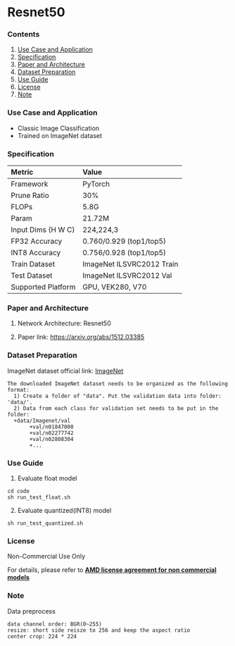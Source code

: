 # Resnet50


### Contents
1. [Use Case and Application](#Use-Case-and-Application)
2. [Specification](#Specification)
3. [Paper and Architecture](#Paper-and-Architecture)
4. [Dataset Preparation](#Dataset-Preparation)
5. [Use Guide](#Use-Guide)
6. [License](#License)
7. [Note](#Note)


### Use Case and Application

   - Classic Image Classification
   - Trained on ImageNet dataset
   
   
### Specification

| Metric             | Value                                   |
| :----------------- | :-------------------------------------- |
| Framework          | PyTorch                                 |
| Prune Ratio        | 30%                                     |
| FLOPs              | 5.8G                                    |
| Param              | 21.72M                                   |
| Input Dims (H W C) | 224,224,3                               |
| FP32 Accuracy      | 0.760/0.929 (top1/top5)                 |
| INT8 Accuracy      | 0.756/0.928 (top1/top5)                 |
| Train Dataset      | ImageNet ILSVRC2012 Train               |
| Test Dataset       | ImageNet ILSVRC2012 Val                 |
| Supported Platform | GPU, VEK280, V70                        |
  

### Paper and Architecture 

1. Network Architecture: Resnet50
 
2. Paper link: https://arxiv.org/abs/1512.03385
  
  
### Dataset Preparation

ImageNet dataset official link: [ImageNet](http://image-net.org/download-images)

  ```
  The downloaded ImageNet dataset needs to be organized as the following format:
    1) Create a folder of "data". Put the validation data into folder: 'data/'.
    2) Data from each class for validation set needs to be put in the folder:
    +data/Imagenet/val
         +val/n01847000
         +val/n02277742
         +val/n02808304
         +...
  ```


### Use Guide

1. Evaluate float model
  ```shell
  cd code
  sh run_test_float.sh
  ```
2. Evaluate quantized(INT8) model
  ```shell
  sh run_test_quantized.sh
  ```

### License

Non-Commercial Use Only

For details, please refer to **[AMD license agreement for non commercial models](https://github.com/Xilinx/Vitis-AI/blob/master/model_zoo/AMD-license-agreement-for-non-commercial-models.md)**


### Note

Data preprocess
  ```
  data channel order: BGR(0~255)
  resize: short side reisze to 256 and keep the aspect ratio
  center crop: 224 * 224
  ```
